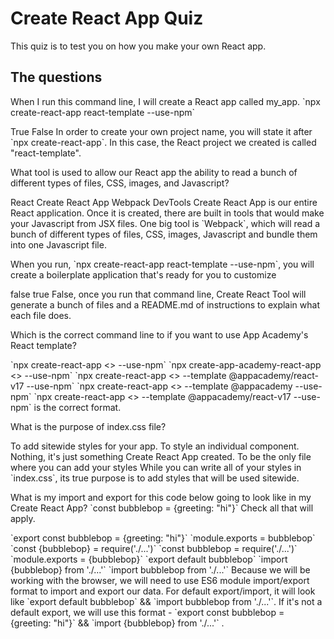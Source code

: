 # Create React App Quiz

This quiz is to test you on how you make your own React app.

## The questions

<quiz>
  <question>
    <p>
      When I run this command line, I will create a React app called my_app.
      `npx create-react-app react-template --use-npm`
    </p>
    <answer> True </answer>
    <answer correct> False </answer>
    <explanation>
      In order to create your own project name, you will state it after `npx create-react-app`. In this case, the React project we created is called "react-template".
    </explanation>
  </question>
</quiz>
<quiz>
  <question>
    <p>
      What tool is used to allow our React app the ability to read a bunch of different types of files, CSS, images, and Javascript?
    </p>
    <answer> React </answer>
    <answer> Create React App </answer>
    <answer correct> Webpack </answer>
    <answer> DevTools </answer>
    <explanation>
      Create React App is our entire React application. Once it is created, there are built in tools that would make your Javascript from JSX files. One big tool is `Webpack`, which will read a bunch of different types of files, CSS, images, Javascript and bundle them into one Javascript file.
    </explanation>
  </question>
</quiz>
<quiz>
  <question>
    <p>
      When you run, `npx create-react-app react-template --use-npm`, you will create a boilerplate application that's ready for you to customize
    </p>
    <answer correct> false </answer>
    <answer> true </answer>
    <explanation>
      False, once you run that command line, Create React Tool will generate a bunch of files and a README.md of instructions to explain what each file does.
    </explanation>
  </question>
</quiz>
<quiz>
  <question>
    <p>
      Which is the correct command line to if you want to use App Academy's React template?
    </p>
    <answer> `npx create-react-app <<project-folder-name>> --use-npm` </answer>
    <answer> `npx create-app-academy-react-app <<project-folder-name>> --use-npm` </answer>
    <answer correct>`npx create-react-app <<project-folder-name>> --template @appacademy/react-v17 --use-npm`</answer>
    <answer>`npx create-react-app <<project-folder-name>> --template @appacademy --use-npm`</answer>
    <explanation>
      `npx create-react-app <<project-folder-name>> --template @appacademy/react-v17 --use-npm` is the correct format.
    </explanation>
  </question>
</quiz>
<quiz>
  <question>
    <p>
      What is the purpose of index.css file?
    </p>
    <answer correct> To add sitewide styles for your app.</answer>
    <answer> To style an individual component. </answer>
    <answer> Nothing, it's just something Create React App created.</answer>
    <answer >To be the only file where you can add your styles</answer>
    <explanation>
      While you can write all of your styles in `index.css`, its true purpose is to add styles that will be used sitewide.
    </explanation>
  </question>
</quiz>
<quiz>
  <question>
    <p>
      What is my import and export for this code below going to look like in my Create React App?
      `const bubblebop = {greeting: "hi"}` Check all that will apply.
    </p>
    <answer correct> `export const bubblebop = {greeting: "hi"}`</answer>
    <answer> `module.exports = bubblebop` </answer>
    <answer> `const {bubblebop} = require('./...')` </answer>
    <answer> `const bubblebop = require('./...')` </answer>
    <answer> `module.exports = {bubblebop}` </answer>
    <answer correct> `export default bubblebop`</answer>
    <answer correct>`import {bubblebop} from './...'`</answer>
    <answer correct>`import bubblebop from './...'`</answer>
    <explanation>
      Because we will be working with the browser, we will need to use ES6 module import/export format to import and export our data. For default export/import, it will look like `export default bubblebop` && `import bubblebop from './...'`. If it's not a default export, we will use this format - `export const bubblebop = {greeting: "hi"}` && `import {bubblebop} from './...'` .
    </explanation>
  </question>
</quiz>

